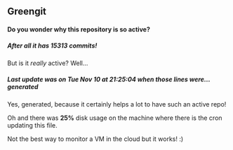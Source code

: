 ## Greengit

#### Do you wonder why this repository is so active?

##### After all it has 15313 commits!

But is it *really* active? Well...

##### Last update was on Tue Nov 10 at 21:25:04 when those lines were... generated

Yes, generated, because it certainly helps a lot to have such an active repo!

Oh and there was **25%** disk usage on the machine
where there is the cron updating this file.

Not the best way to monitor a VM in the cloud but it works! :)
